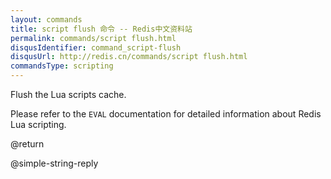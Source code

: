 ```yaml
---
layout: commands
title: script flush 命令 -- Redis中文资料站
permalink: commands/script flush.html
disqusIdentifier: command_script-flush
disqusUrl: http://redis.cn/commands/script flush.html
commandsType: scripting
---
```


Flush the Lua scripts cache.

Please refer to the `EVAL` documentation for detailed information about Redis
Lua scripting.

@return

@simple-string-reply
